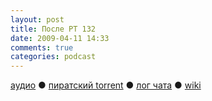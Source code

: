 ```yaml
---
layout: post
title: После РТ 132
date: 2009-04-11 14:33
comments: true
categories: podcast
---
```

[аудио](http://cdn.radio-t.com/rt132post.mp3) ● [пиратский torrent](http://pirates.radio-t.com/torrents/rt132post.mp3.torrent) ● [лог чата](http://chat.radio-t.com/logs/radio-t-132.html) ● [wiki](http://wiki.radio-t.com/%D0%9F%D0%BE%D1%81%D0%BB%D0%B5_%D0%A0%D0%A2_132)<audio src="http://cdn.radio-t.com/rt132post.mp3" preload="none">
